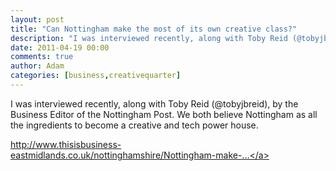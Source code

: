 ```yaml
---
layout: post
title: "Can Nottingham make the most of its own creative class?"
description: "I was interviewed recently, along with Toby Reid (@tobyjbreid), by the Business Editor of the Nottingham Post. We both believe Nottingham as all the ingredients to become a creative and tech power house. http://www.thisisbusiness-eastmidlands.co.u..."
date: 2011-04-19 00:00
comments: true
author: Adam
categories: [business,creativequarter]
---
```


I was interviewed recently, along with Toby Reid (@tobyjbreid), by the Business Editor of the Nottingham Post. We both believe Nottingham as all the ingredients to become a creative and tech power house.

<a href="http://www.thisisbusiness-eastmidlands.co.uk/nottinghamshire/Nottingham-make-creative-class/article-3461030-detail/article.html">http://www.thisisbusiness-eastmidlands.co.uk/nottinghamshire/Nottingham-make-...</a>